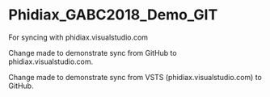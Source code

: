 # Phidiax_GABC2018_Demo_GIT
For syncing with phidiax.visualstudio.com

Change made to demonstrate sync from GitHub to phidiax.visualstudio.com.

Change made to demonstrate sync from VSTS (phidiax.visualstudio.com) to GitHub.